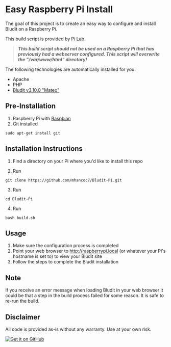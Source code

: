 # Easy Raspberry Pi Install
<!-- position: 2 -->

The goal of this project is to create an easy way to configure and install Bludit on a Raspberry Pi. 

This build script is provided by [Pi Lab](https://pilab.dev/bludit-pi).

> ***This build script should not be used on a Raspberry Pi that has previously had a webserver configured. This script will overwrite the "/var/www/html" directory!***

The following technologies are automatically installed for you:
* Apache
* PHP
* [Bludit v3.10.0 "Mateo"](https://www.bludit.com/)

## Pre-Installation
1. Raspberry Pi with [Raspbian](https://www.raspberrypi.org/downloads/raspbian/)
2. Git installed 

```
sudo apt-get install git
```

## Installation Instructions
1. Find a directory on your Pi where you'd like to install this repo

2. Run 
```
git clone https://github.com/mhancoc7/Bludit-Pi.git
```
3. Run 
```
cd Bludit-Pi
```
4. Run 
```
bash build.sh
```

## Usage
1. Make sure the configuration process is completed
2. Point your web browser to http://raspberrypi.local (or whatever your Pi's hostname is set to) to view your Bludit site
3. Follow the steps to complete the Bludit installation

## Note
If you receive an error message when loading Bludit in your web browser it could be that a step in the build process failed for some reason. It is safe to re-run the build.

## Disclaimer
All code is provided as-is without any warranty. Use at your own risk.

[<img src="https://pilab.dev/images/check-it-out-on-github.png" alt="Get it on GitHub" class="on-github" />](https://github.com/mhancoc7/Bludit-Pi/)
